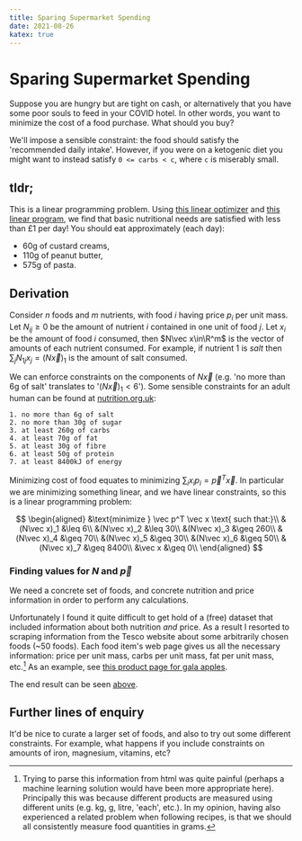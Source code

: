 ```yaml
---
title: Sparing Supermarket Spending
date: 2021-08-26
katex: true
---
```


# Sparing Supermarket Spending

Suppose you are hungry but are tight on cash, or alternatively that you have
some poor souls to feed in your COVID hotel. In other words, you want to
minimize the cost of a food purchase. What should you buy?

We'll impose a sensible constraint: the food should satisfy the 'recommended
daily intake'. However, if you were on a ketogenic diet you might want to
instead satisfy `0 <= carbs < c`, where `c` is miserably small.

## tldr;

This is a linear programming problem. Using [this linear
optimizer](https://online-optimizer.appspot.com/) and [this linear
program](./linear-program.txt), we find that basic nutritional needs are
satisfied with less than £1 per day! You should eat approximately (each day):

- 60g of custard creams,
- 110g of peanut butter,
- 575g of pasta.

## Derivation

Consider $n$ foods and $m$ nutrients, with food $i$ having price $p_i$ per unit
mass. Let $N_{ij}\geq 0$ be the amount of nutrient $i$ contained in one unit
of food $j.$ Let $x_i$ be the amount of food $i$ consumed, then $N\vec
x\in\R^m$ is the vector of amounts of each nutrient consumed. For example, if
nutrient 1 is _salt_ then $\sum_j N_{1j} x_j = (N\vec x)_1$ is the amount of
salt consumed.

We can enforce constraints on the components of $N\vec x$ (e.g. 'no more than 6g
of salt' translates to  '$(N\vec x)_1 < 6$'). Some sensible constraints for an
adult human can be found at
[nutrition.org.uk](https://www.nutrition.org.uk/healthyliving/helpingyoueatwell/324-labels.html?start=4):


```
1. no more than 6g of salt
2. no more than 30g of sugar
3. at least 260g of carbs
4. at least 70g of fat
5. at least 30g of fibre
6. at least 50g of protein
7. at least 8400kJ of energy
```

Minimizing cost of food equates to minimizing $\sum_i x_i p_i = \vec{p}^T \vec
x$. In particular we are minimizing something linear, and we have linear
constraints, so this is a linear programming problem:

$$
\begin{aligned}
&\text{minimize } \vec p^T \vec x \text{ such that:}\\
&(N\vec x)_1 &\leq 6\\
&(N\vec x)_2 &\leq 30\\
&(N\vec x)_3 &\geq 260\\
&(N\vec x)_4 &\geq 70\\
&(N\vec x)_5 &\geq 30\\
&(N\vec x)_6 &\geq 50\\
&(N\vec x)_7 &\geq 8400\\
&\vec x &\geq 0\\
\end{aligned}
$$

### Finding values for $N$ and $\vec p$

We need a concrete set of foods, and concrete nutrition and price information
in order to perform any calculations.

Unfortunately I found it quite difficult to get hold of a (free) dataset that
included information about both nutrition _and_ price. As a result I resorted to
scraping information from the Tesco website about some arbitrarily chosen foods
(~50 foods).  Each food item's web page gives us all the necessary information:
price per unit mass, carbs per unit mass, fat per unit mass, etc.[^1] As an
example, see [this product page for gala
apples](https://www.tesco.com/groceries/en-GB/products/253559147).

The end result can be seen [above](#tldr).

## Further lines of enquiry

It'd be nice to curate a larger set of foods, and also to try out some different
constraints. For example, what happens if you include constraints on amounts of
iron, magnesium, vitamins, etc?

[^1]: Trying to parse this information from html was quite painful (perhaps a
machine learning solution would have been more appropriate here). Principally
this was because different products are measured using different units (e.g. kg,
g, litre, 'each', etc.). In my opinion, having also experienced a related
problem when following recipes, is that we should all consistently measure food
quantities in grams.